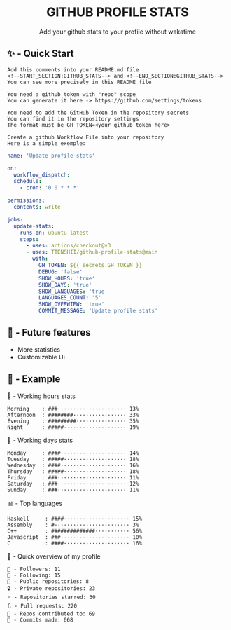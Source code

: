<h1 align="center">GITHUB PROFILE STATS</h1>
<p align="center">Add your github stats to your profile without wakatime</p>

## ✨ - Quick Start
```
Add this comments into your README.md file
<!--START_SECTION:GITHUB_STATS--> and <!--END_SECTION:GITHUB_STATS-->
You can see more precisely in this README file
```
```
You need a github token with "repo" scope
You can generate it here -> https://github.com/settings/tokens
```
```
You need to add the GitHub Token in the repository secrets
You can find it in the repository settings
The format must be GH_TOKEN=<your github token here>
```
```
Create a github Workflow File into your repository
Here is a simple exemple:
```
```yml
name: 'Update profile stats'

on:
  workflow_dispatch:
  schedule:
    - cron: '0 0 * * *'

permissions:
  contents: write

jobs:
  update-stats:
    runs-on: ubuntu-latest
    steps:
      - uses: actions/checkout@v3
      - uses: TTENSHII/github-profile-stats@main
        with:
          GH_TOKEN: ${{ secrets.GH_TOKEN }}
          DEBUG: 'false'
          SHOW_HOURS: 'true'
          SHOW_DAYS: 'true'
          SHOW_LANGUAGES: 'true'
          LANGUAGES_COUNT: '5'
          SHOW_OVERWIEW: 'true'
          COMMIT_MESSAGE: 'Update profile stats'
```

## 🔖 - Future features
- More statistics
- Customizable Ui

## 📘 - Example

<!--START_SECTION:GITHUB_STATS-->
🌉 - Working hours stats
```text
Morning    : ###······················ 13%
Afternoon  : ########················· 33%
Evening    : #########················ 35%
Night      : #####···················· 19%
```
📅 - Working days stats
```text
Monday     : ####····················· 14%
Tuesday    : #####···················· 18%
Wednesday  : ####····················· 16%
Thursday   : #####···················· 18%
Friday     : ###······················ 11%
Saturday   : ###······················ 12%
Sunday     : ###······················ 11%
```
📊 - Top languages
```text
Haskell     : ####····················· 15%
Assembly    : #························ 3%
C++         : ##############··········· 56%
Javascript  : ###······················ 10%
C           : ####····················· 16%
```
🎏 - Quick overview of my profile
```text
👥 - Followers: 11
👤 - Following: 15
📂 - Public repositories: 8
🔒 - Private repositories: 23
⭐ - Repositories starred: 30
🔃 - Pull requests: 220
🐲 - Repos contributed to: 69
🍃 - Commits made: 668
```
<!--END_SECTION:GITHUB_STATS-->
